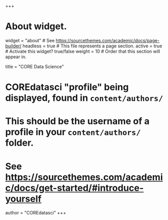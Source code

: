 +++
# About widget.
widget = "about"  # See https://sourcethemes.com/academic/docs/page-builder/
headless = true  # This file represents a page section.
active = true  # Activate this widget? true/false
weight = 10  # Order that this section will appear in.

title = "CORE Data Science"

# COREdatasci "profile" being displayed, found in `content/authors/`
# This should be the username of a profile in your `content/authors/` folder.
# See https://sourcethemes.com/academic/docs/get-started/#introduce-yourself
author = "COREdatasci"
+++
